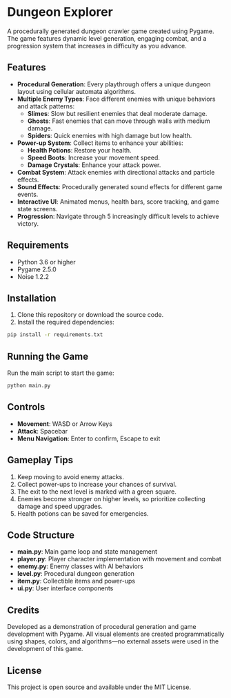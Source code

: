 # Dungeon Explorer

A procedurally generated dungeon crawler game created using Pygame. The game features dynamic level generation, engaging combat, and a progression system that increases in difficulty as you advance.

## Features

- **Procedural Generation**: Every playthrough offers a unique dungeon layout using cellular automata algorithms.
- **Multiple Enemy Types**: Face different enemies with unique behaviors and attack patterns:
  - **Slimes**: Slow but resilient enemies that deal moderate damage.
  - **Ghosts**: Fast enemies that can move through walls with medium damage.
  - **Spiders**: Quick enemies with high damage but low health.
- **Power-up System**: Collect items to enhance your abilities:
  - **Health Potions**: Restore your health.
  - **Speed Boots**: Increase your movement speed.
  - **Damage Crystals**: Enhance your attack power.
- **Combat System**: Attack enemies with directional attacks and particle effects.
- **Sound Effects**: Procedurally generated sound effects for different game events.
- **Interactive UI**: Animated menus, health bars, score tracking, and game state screens.
- **Progression**: Navigate through 5 increasingly difficult levels to achieve victory.


## Requirements

- Python 3.6 or higher
- Pygame 2.5.0
- Noise 1.2.2

## Installation

1. Clone this repository or download the source code.
2. Install the required dependencies:

```bash
pip install -r requirements.txt
```

## Running the Game

Run the main script to start the game:

```bash
python main.py
```

## Controls

- **Movement**: WASD or Arrow Keys
- **Attack**: Spacebar
- **Menu Navigation**: Enter to confirm, Escape to exit

## Gameplay Tips

1. Keep moving to avoid enemy attacks.
2. Collect power-ups to increase your chances of survival.
3. The exit to the next level is marked with a green square.
4. Enemies become stronger on higher levels, so prioritize collecting damage and speed upgrades.
5. Health potions can be saved for emergencies.

## Code Structure

- **main.py**: Main game loop and state management
- **player.py**: Player character implementation with movement and combat
- **enemy.py**: Enemy classes with AI behaviors
- **level.py**: Procedural dungeon generation
- **item.py**: Collectible items and power-ups
- **ui.py**: User interface components

## Credits

Developed as a demonstration of procedural generation and game development with Pygame. All visual elements are created programmatically using shapes, colors, and algorithms—no external assets were used in the development of this game.

## License

This project is open source and available under the MIT License. 
